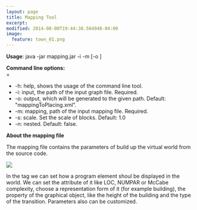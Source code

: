 ```yaml
---
layout: page
title: Mapping Tool
excerpt: 
modified: 2014-08-08T19:44:38.564948-04:00
image:
  feature: town_01.png
---
```


**Usage**: java -jar mapping.jar -i <grapFile> -m <mappingFile> [-o <outputFile>]  

**Command line options:**  
+
* -h: help, shows the usage of the command line tool.  
* -i: input, the path of the input graph file. Required.  
* -o: output, which will be generated to the given path. Default: "mappingToPlacing.xml".  
* -m: mapping, path of the input mapping file. Required.  
* -s: scale. Set the scale of blocks. Default: 1.0  
* -n: nested. Default: false.  

**About the mapping file**  

The mapping file contains the parameters of build up the virtual world from the source code. 

<img src="{{ site.url }}/images/mapping_file_explanation.jpg"/>
 
In the <linking> tag we can set how a program element shoul be displayed in the world. We can set the attribute of it like LOC, NUMPAR or McCabe complexity, choose a representation form of it (for example building), the property of the graphical object, like the height of the building and the type of the transition. Parameters also can be customized. 

